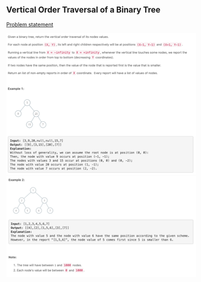 ## Vertical Order Traversal of a Binary Tree

[Problem statement](https://leetcode.com/explore/challenge/card/august-leetcoding-challenge/549/week-1-august-1st-august-7th/3415/)


<img src="1.png" width=800 />

<img src="2.png" width=800 />